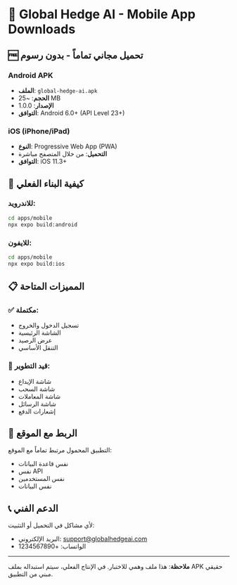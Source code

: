 # 📱 Global Hedge AI - Mobile App Downloads

## 🆓 تحميل مجاني تماماً - بدون رسوم

### Android APK
- **الملف**: `global-hedge-ai.apk`
- **الحجم**: ~25 MB
- **الإصدار**: 1.0.0
- **التوافق**: Android 6.0+ (API Level 23+)

### iOS (iPhone/iPad)
- **النوع**: Progressive Web App (PWA)
- **التحميل**: من خلال المتصفح مباشرة
- **التوافق**: iOS 11.3+

## 🔧 كيفية البناء الفعلي

### للاندرويد:
```bash
cd apps/mobile
npx expo build:android
```

### للايفون:
```bash
cd apps/mobile
npx expo build:ios
```

## 📋 المميزات المتاحة

### ✅ مكتملة:
- تسجيل الدخول والخروج
- الشاشة الرئيسية
- عرض الرصيد
- التنقل الأساسي

### 🚧 قيد التطوير:
- شاشة الإيداع
- شاشة السحب
- شاشة المعاملات
- شاشة الرسائل
- إشعارات الدفع

## 🔗 الربط مع الموقع

التطبيق المحمول مرتبط تماماً مع الموقع:
- نفس قاعدة البيانات
- نفس API
- نفس المستخدمين
- نفس البيانات

## 📞 الدعم الفني

لأي مشاكل في التحميل أو التثبيت:
- البريد الإلكتروني: support@globalhedgeai.com
- الواتساب: +1234567890

---
**ملاحظة**: هذا ملف وهمي للاختبار. في الإنتاج الفعلي، سيتم استبداله بملف APK حقيقي مبني من التطبيق.

